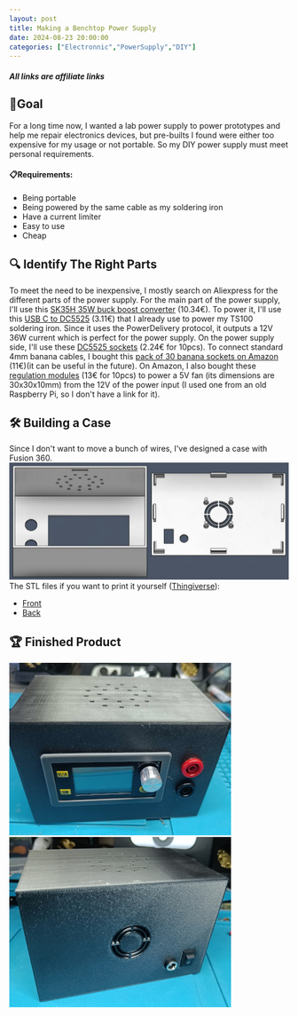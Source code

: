 ```yaml
---
layout: post
title: Making a Benchtop Power Supply
date: 2024-08-23 20:00:00
categories: ["Electronnic","PowerSupply","DIY"]
---
```

##### All links are affiliate links
## 🎯Goal
For a long time now, I wanted a lab power supply to power prototypes and help me repair electronics devices, but pre-builts I found were either too expensive for my usage or not portable. So my DIY power supply must meet personal requirements.

#### 📋Requirements:
- Being portable
- Being powered by the same cable as my soldering iron
- Have a current limiter
- Easy to use
- Cheap

## 🔍 Identify The Right Parts
To meet the need to be inexpensive, I mostly search on Aliexpress for the different parts of the power supply.
For the main part of the power supply, I'll use this [SK35H 35W buck boost converter](https://www.aliexpress.com/item/1005007004741793.html) (10.34€).
To power it, I'll use this [USB C to DC5525](https://www.aliexpress.com/item/1005004744935148.html) (3.11€) that I already use to power my TS100 soldering iron. Since it uses the PowerDelivery protocol, it outputs a 12V 36W current which is perfect for the power supply.
On the power supply side, I'll use these [DC5525 sockets](https://www.aliexpress.com/item/1005007211080553.html) (2.24€ for 10pcs).
To connect standard 4mm banana cables, I bought this [pack of 30 banana sockets on Amazon](https://amzn.to/3ANy3q4) (11€)(it can be useful in the future). On Amazon, I also bought these [regulation modules](https://amzn.to/4g0DeDh) (13€ for 10pcs) to power a 5V fan (its dimensions are 30x30x10mm) from the 12V of the power input (I used one from an old Raspberry Pi, so I don't have a link for it).

## 🛠️ Building a Case
Since I don't want to move a bunch of wires, I've designed a case with Fusion 360.
![fusion360 render picture](https://github.com/Chachigo/chachigo.github.io/blob/main/all_collections/_posts/img/psuCase.png?raw=true)  
The STL files if you want to print it yourself ([Thingiverse](https://www.thingiverse.com/thing:6741616)):
- [Front](https://github.com/Chachigo/chachigo.github.io/blob/main/all_collections/_posts/files/Front_Supply_Case.stl)
- [Back](https://github.com/Chachigo/chachigo.github.io/blob/main/all_collections/_posts/files/Back_Supply_Case.stl)


## 🏆 Finished Product
![final product photo](https://github.com/Chachigo/chachigo.github.io/blob/main/all_collections/_posts/img/psuPhoto.jpg?raw=true)  
![final product photo Back](https://github.com/Chachigo/chachigo.github.io/blob/main/all_collections/_posts/img/psuBackPhoto.jpg?raw=true)